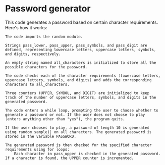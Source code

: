 # Password generator

This code generates a password based on certain character requirements. Here's how it works:

    The code imports the random module.

    Strings pass_lower, pass_upper, pass_symbols, and pass_digit are defined, representing lowercase letters, uppercase letters, symbols, and digits, respectively.

    An empty string named all_characters is initialized to store all the possible characters for the password.

    The code checks each of the character requirements (lowercase letters, uppercase letters, symbols, and digits) and adds the corresponding characters to all_characters.

    Three counters (UPPER, SYMBOL, and DIGIT) are initialized to keep track of the number of uppercase letters, symbols, and digits in the generated password.

    The code enters a while loop, prompting the user to choose whether to generate a password or not. If the user does not choose to play (enters anything other than "yes"), the program quits.

    If the user chooses to play, a password of length 10 is generated using random.sample() on all_characters. The generated password is stored in the variable PASSWORD.

    The generated password is then checked for the specified character requirements using for loops:
        Each character in pass_upper is checked in the generated password. If a character is found, the UPPER counter is incremented.